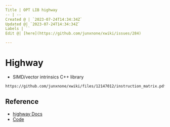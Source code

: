 ```yaml
---
Title | OPT LIB highway
-- | --
Created @ | `2023-07-24T14:34:34Z`
Updated @| `2023-07-24T14:34:34Z`
Labels | ``
Edit @| [here](https://github.com/junxnone/xwiki/issues/284)

---
```

# Highway
- SIMD/vector intrinsics C++ library

```pdf
https://github.com/junxnone/xwiki/files/12147012/instruction_matrix.pdf
```


## Reference
- [highway Docs](https://google.github.io/highway/en/master/index.html)
- [Code](https://github.com/google/highway/)
